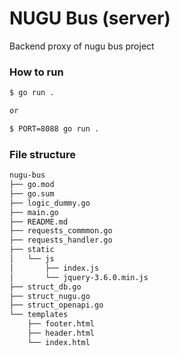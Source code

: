 # NUGU Bus (server)
Backend proxy of nugu bus project


### How to run
```bash
$ go run .

or

$ PORT=8088 go run .
```

### File structure
```bash
nugu-bus
├── go.mod
├── go.sum
├── logic_dummy.go
├── main.go
├── README.md
├── requests_commmon.go
├── requests_handler.go
├── static
│   └── js
│       ├── index.js
│       └── jquery-3.6.0.min.js
├── struct_db.go
├── struct_nugu.go
├── struct_openapi.go
└── templates
    ├── footer.html
    ├── header.html
    └── index.html

```

